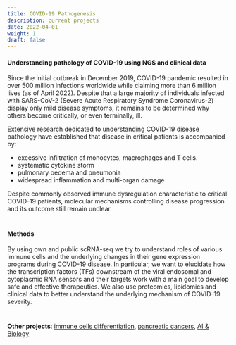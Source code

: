 ```yaml
---
title: COVID-19 Pathogenesis
description: current projects
date: 2022-04-01
weight: 1
draft: false
---
```


#### Understanding pathology of COVID-19 using NGS and clinical data 
Since the initial outbreak in December 2019, COVID-19 pandemic resulted in over 500 million infections worldwide while claiming more than 6 million lives (as of April 2022). Despite that a large majority of individuals infected with SARS-CoV-2 (Severe Acute Respiratory Syndrome Coronavirus-2) display only mild disease symptoms, it remains to be determined why others become critically, or even terminally, ill. 

Extensive research dedicated to understanding COVID-19 disease pathology have established that disease in critical patients is accompanied by: 
- excessive infiltration of monocytes, macrophages and T cells. 
- systematic cytokine storm  
- pulmonary oedema and pneumonia 
- widespread inflammation and multi-organ damage 

Despite commonly observed immune dysregulation characteristic to critical COVID-19 patients, molecular mechanisms controlling disease progression and its outcome still remain unclear.  

#
#### Methods
By using own and public scRNA-seq we try to understand roles of various immune cells and the underlying changes in their gene expression programs during COVID-19 disease. In particular, we want to elucidate how the transcription factors (TFs) downstream of the viral endosomal and cytoplasmic RNA sensors and their targets work with a main goal to develop safe and effective therapeutics. 
We also use proteomics, lipidomics and clinical data to better understand the underlying mechanism of COVID-19 severity.


#
**Other projects**: [immune cells differentiation](../hic), [pancreatic cancers](../cancer), [AI & Biology](../deeplearn)
